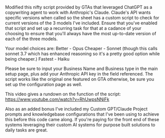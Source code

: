 Modified this nifty script provided by GTAs that leveraged ChatGPT as a copywriting agent to work with Anthropic's Claude. 
Claude's API wants specific versions when called so the sheet has a custom script to check for current versions of the 3 models I've included. Ensure that you've enabled that script and set up a recurring task for that at a cadance of your choosing to ensure that you'll always have the most up-to-date version of each of the three models.

Your model choices are:
Better - Opus
Cheaper - Sonnet (though this calls sonnet 3.7 which has enhanced reasoning so it's a pretty good option while being cheaper.)
Fastest - Haiku

Please be sure to input your Business Name and Business type in the main setup page, plus add your Anthropic API key in the field referenced. 
The script works like the original one featured on GTA otherwise, be sure you set up the configuration page as well.

This video gives a rundown on the function of the script: https://www.youtube.com/watch?v=RhUwpsNNiFk

Also as an added bonus I've included my Custom GPT/Claude Project prompts and knowledgebase configurations that I've been using to achieve this before this code came along. If you're paying for the front end of these systems leveraging their custom 
AI systems for purpose built solutions to daily tasks are great.
